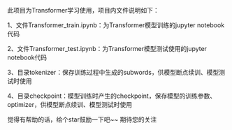 此项目为Transformer学习使用，项目内文件说明如下：

1、文件Transformer_train.ipynb：为Transformer模型训练的jupyter notebook代码

2、文件Transformer_test.ipynb：为Transformer模型测试使用的jupyter notebook代码

3、目录tokenizer：保存训练过程中生成的subwords，供模型断点续训、模型测试时使用

4、目录checkpoint：模型训练时产生的checkpoint，保存模型的训练参数、optimizer，供模型断点续训、模型测试时使用

觉得有帮助的话，给个star鼓励一下吧~~ 期待您的关注